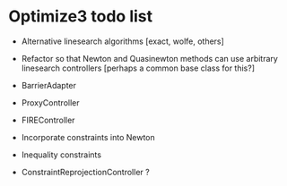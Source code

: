 # Optimize3 todo list

* Alternative linesearch algorithms [exact, wolfe, others]

* Refactor so that Newton and Quasinewton methods can use arbitrary linesearch controllers [perhaps a common base class for this?]

* BarrierAdapter

* ProxyController

* FIREController

* Incorporate constraints into Newton

* Inequality constraints

* ConstraintReprojectionController ?